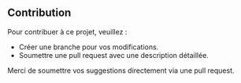 
## Contribution 
Pour contribuer à ce projet, veuillez : 
- Créer une branche pour vos modifications. 
- Soumettre une pull request avec une description détaillée. 

Merci de soumettre vos suggestions directement via une pull request.


